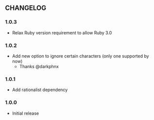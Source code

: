 ## CHANGELOG

### 1.0.3

* Relax Ruby version requirement to allow Ruby 3.0

### 1.0.2

* Add new option to ignore certain characters (only one supported by now)
  * Thanks @darkphnx

### 1.0.1

* Add rationalist dependency

### 1.0.0

* Initial release

